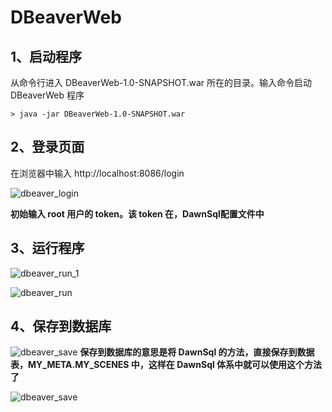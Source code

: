 # DBeaverWeb
## 1、启动程序
从命令行进入 DBeaverWeb-1.0-SNAPSHOT.war 所在的目录。输入命令启动 DBeaverWeb 程序
```shell
> java -jar DBeaverWeb-1.0-SNAPSHOT.war
```
## 2、登录页面
在浏览器中输入 http://localhost:8086/login

![dbeaver_login](/Users/chenfei/DawnSqlDoc/docs/smart_sql_img/dbeaver_login.jpg)

**初始输入 root 用户的 token。该 token 在，DawnSql配置文件中**

## 3、运行程序

![dbeaver_run_1](/Users/chenfei/DawnSqlDoc/docs/smart_sql_img/dbeaver_run_1.jpg)



![dbeaver_run](/Users/chenfei/DawnSqlDoc/docs/smart_sql_img/dbeaver_run.jpg)

## 4、保存到数据库

![dbeaver_save](/Users/chenfei/DawnSqlDoc/docs/smart_sql_img/dbeaver_save.jpg)
**保存到数据库的意思是将 DawnSql 的方法，直接保存到数据表，MY_META.MY_SCENES 中，这样在 DawnSql 体系中就可以使用这个方法了**

![dbeaver_save](/Users/chenfei/DawnSqlDoc/docs/smart_sql_img/dbeaver_save.jpg)